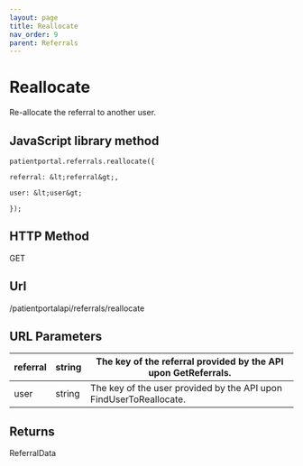 ```yaml
---
layout: page
title: Reallocate
nav_order: 9
parent: Referrals
---
```


# ReallocateRe-allocate the referral to another user.## JavaScript library method```patientportal.referrals.reallocate({referral: &lt;referral&gt;,user: &lt;user&gt;});```## HTTP MethodGET## ****Url****/patientportalapi/referrals/reallocate## URL Parameters| referral | string | The key of the referral provided by the API upon GetReferrals. || --- | --- | --- || user | string | The key of the user provided by the API upon FindUserToReallocate. |## ReturnsReferralData